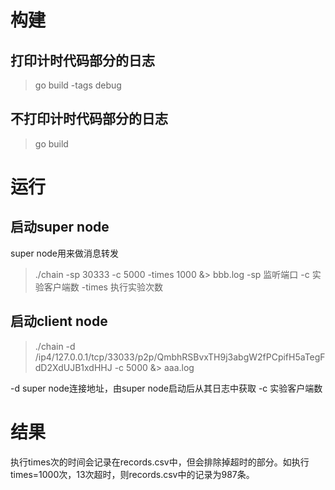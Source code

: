 # 构建
## 打印计时代码部分的日志
> go build -tags debug

## 不打印计时代码部分的日志
> go build

# 运行
## 启动super node
super node用来做消息转发

> ./chain -sp 30333 -c 5000 -times 1000 &> bbb.log
-sp 监听端口
-c 实验客户端数
-times 执行实验次数

## 启动client node
> ./chain -d /ip4/127.0.0.1/tcp/33033/p2p/QmbhRSBvxTH9j3abgW2fPCpifH5aTegFdD2XdUJB1xdHHJ -c 5000 &> aaa.log

-d super node连接地址，由super node启动后从其日志中获取
-c 实验客户端数

# 结果
执行times次的时间会记录在records.csv中，但会排除掉超时的部分。如执行times=1000次，13次超时，则records.csv中的记录为987条。
